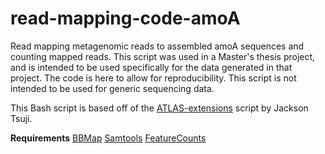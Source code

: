 # read-mapping-code-amoA
Read mapping metagenomic reads to assembled amoA sequences and counting mapped reads.
This script was used in a Master's thesis project, and is intended to be used specifically for the data generated in that project. The code is here to allow for reproducibility. This script is not intended to be used for generic sequencing data.

This Bash script is based off of the [ATLAS-extensions](https://github.com/jmtsuji/atlas-extensions) script by Jackson Tsuji. 

**Requirements**
[BBMap](https://sourceforge.net/projects/bbmap/)
[Samtools](https://github.com/samtools/samtools)
[FeatureCounts](http://bioinf.wehi.edu.au/featureCounts/)


